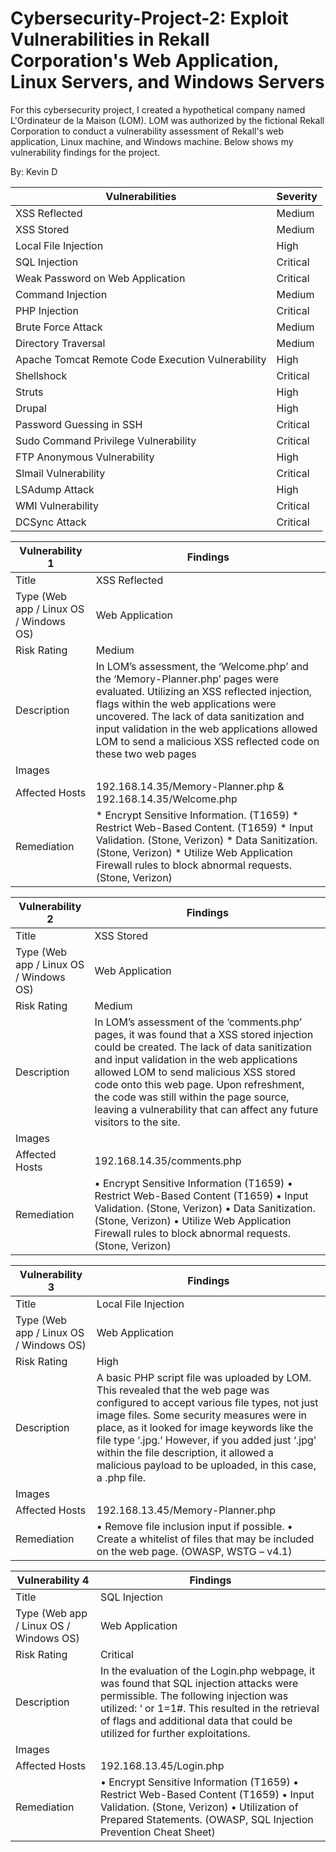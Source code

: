 # Cybersecurity-Project-2: Exploit Vulnerabilities in Rekall Corporation's Web Application, Linux Servers, and Windows Servers
For this cybersecurity project, I created a hypothetical company named L'Ordinateur de la Maison (LOM). LOM was authorized by the fictional Rekall Corporation to conduct a vulnerability assessment of Rekall's web application, Linux machine, and Windows machine. Below shows my vulnerability findings for the project. 

By: Kevin D

| Vulnerabilities | Severity |
| --- | --- |
| XSS Reflected  | Medium |
| XSS Stored | Medium |
| Local File Injection | High |
| SQL Injection | Critical |
| Weak Password on Web Application | Critical |
| Command Injection | Medium |
| PHP Injection | Critical |
| Brute Force Attack | Medium |
| Directory Traversal | Medium |
| Apache Tomcat Remote Code Execution Vulnerability | High |
| Shellshock | Critical |
| Struts | High |
| Drupal | High |
| Password Guessing in SSH | Critical |
| Sudo Command Privilege Vulnerability | Critical |
| FTP Anonymous Vulnerability | High |
| Slmail Vulnerability | Critical |
| LSAdump Attack | High |
| WMI Vulnerability | Critical |
| DCSync Attack | Critical |

| Vulnerability 1 | Findings |
| --- | --- |
| Title  | XSS Reflected |
| Type (Web app / Linux OS / Windows OS)  | Web Application |
| Risk Rating | Medium |
| Description | In LOM’s assessment, the ‘Welcome.php’ and the ‘Memory-Planner.php’ pages were evaluated. Utilizing an XSS reflected injection, flags within the web applications were uncovered. The lack of data sanitization and input validation in the web applications allowed LOM to send a malicious XSS reflected code on these two web pages |
| Images |  |
| Affected Hosts | 192.168.14.35/Memory-Planner.php & 192.168.14.35/Welcome.php |
| Remediation | *	Encrypt Sensitive Information. (T1659) *	Restrict Web-Based Content. (T1659) *	Input Validation. (Stone, Verizon) *	Data Sanitization. (Stone, Verizon) *	Utilize Web Application Firewall rules to block abnormal requests. (Stone, Verizon) |

| Vulnerability 2 | Findings |
| --- | --- |
| Title  | XSS Stored |
| Type (Web app / Linux OS / Windows OS)  | Web Application |
| Risk Rating | Medium |
| Description | In LOM’s assessment of the ‘comments.php’ pages, it was found that a XSS stored injection could be created. The lack of data sanitization and input validation in the web applications allowed LOM to send malicious XSS stored code onto this web page. Upon refreshment, the code was still within the page source, leaving a vulnerability that can affect any future visitors to the site. |
| Images |  |
| Affected Hosts | 192.168.14.35/comments.php |
| Remediation | •	Encrypt Sensitive Information (T1659) •	Restrict Web-Based Content (T1659) •	Input Validation. (Stone, Verizon) •	Data Sanitization. (Stone, Verizon) •	Utilize Web Application Firewall rules to block abnormal requests. (Stone, Verizon) |

| Vulnerability 3 | Findings |
| --- | --- |
| Title  | Local File Injection |
| Type (Web app / Linux OS / Windows OS)  | Web Application |
| Risk Rating | High |
| Description | A basic PHP script file was uploaded by LOM. This revealed that the web page was configured to accept various file types, not just image files. Some security measures were in place, as it looked for image keywords like the file type ‘.jpg.’ However, if you added just ‘.jpg’ within the file description, it allowed a malicious payload to be uploaded, in this case, a .php file. |
| Images |  |
| Affected Hosts | 192.168.13.45/Memory-Planner.php |
| Remediation | •	Remove file inclusion input if possible. •	Create a whitelist of files that may be included on the web page. (OWASP, WSTG – v4.1) |

| Vulnerability 4 | Findings |
| --- | --- |
| Title  | SQL Injection |
| Type (Web app / Linux OS / Windows OS)  | Web Application |
| Risk Rating | Critical |
| Description | In the evaluation of the Login.php webpage, it was found that SQL injection attacks were permissible. The following injection was utilized: ‘ or 1=1#. This resulted in the retrieval of flags and additional data that could be utilized for further exploitations. |
| Images |  |
| Affected Hosts | 192.168.13.45/Login.php |
| Remediation | •	Encrypt Sensitive Information (T1659) •	Restrict Web-Based Content (T1659) •	Input Validation. (Stone, Verizon) •	Utilization of Prepared Statements. (OWASP, SQL Injection Prevention Cheat Sheet) |
